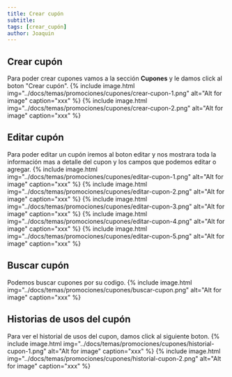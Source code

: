 ```yaml
---
title: Crear cupón
subtitle: 
tags: [crear_cupón]
author: Joaquin
---
```


## Crear cupón 
Para poder crear cupones vamos a la sección **Cupones** y le damos click al boton "Crear cupón".
{% include image.html img="../docs/temas/promociones/cupones/crear-cupon-1.png" alt="Alt for image" caption="xxx" %}
{% include image.html img="../docs/temas/promociones/cupones/crear-cupon-2.png" alt="Alt for image" caption="xxx" %}

## Editar cupón
Para poder editar un cupón iremos al boton editar y nos mostrara toda la información mas a detalle del cupon y los campos que podemos editar o agregar.
{% include image.html img="../docs/temas/promociones/cupones/editar-cupon-1.png" alt="Alt for image" caption="xxx" %}
{% include image.html img="../docs/temas/promociones/cupones/editar-cupon-2.png" alt="Alt for image" caption="xxx" %}
{% include image.html img="../docs/temas/promociones/cupones/editar-cupon-3.png" alt="Alt for image" caption="xxx" %}
{% include image.html img="../docs/temas/promociones/cupones/editar-cupon-4.png" alt="Alt for image" caption="xxx" %}
{% include image.html img="../docs/temas/promociones/cupones/editar-cupon-5.png" alt="Alt for image" caption="xxx" %}

## Buscar cupón
Podemos buscar cupones por su codigo.
{% include image.html img="../docs/temas/promociones/cupones/buscar-cupon.png" alt="Alt for image" caption="xxx" %}

## Historias de usos del cupón
Para ver el historial de usos del cupon, damos click al siguiente boton.
{% include image.html img="../docs/temas/promociones/cupones/historial-cupon-1.png" alt="Alt for image" caption="xxx" %}
{% include image.html img="../docs/temas/promociones/cupones/historial-cupon-2.png" alt="Alt for image" caption="xxx" %}

